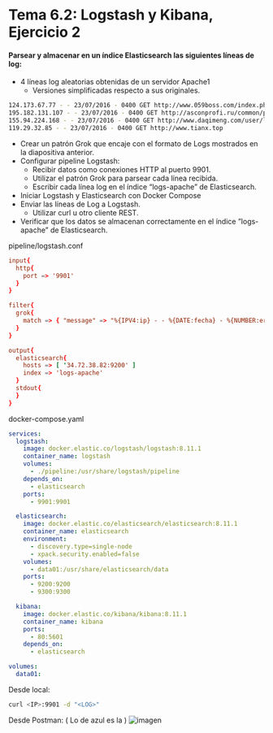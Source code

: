 # Tema 6.2: Logstash y Kibana, Ejercicio 2
#### Parsear y almacenar en un índice Elasticsearch las siguientes líneas de log:
- 4 líneas log aleatorias obtenidas de un servidor Apache1
  - Versiones simplificadas respecto a sus originales.
```bash
124.173.67.77 - - 23/07/2016 - 0400 GET http://www.059boss.com/index.php
195.182.131.107 - - 23/07/2016 - 0400 GET http://asconprofi.ru/common/proxy.php
155.94.224.168 - - 23/07/2016 - 0400 GET http://www.daqimeng.com/user/login
119.29.32.85 - - 23/07/2016 - 0400 GET http://www.tianx.top
```
- Crear un patrón Grok que encaje con el formato de Logs mostrados en la diapositiva anterior.
- Configurar pipeline Logstash:
  - Recibir datos como conexiones HTTP al puerto 9901.
  - Utilizar el patrón Grok para parsear cada línea recibida.
  - Escribir cada línea log en el índice “logs-apache” de Elasticsearch.
- Iniciar Logstash y Elasticsearch con Docker Compose
- Enviar las líneas de Log a Logstash.
  - Utilizar curl u otro cliente REST.
- Verificar que los datos se almacenan correctamente en el índice ”logs-apache” de Elasticsearch.
  
pipeline/logstash.conf 
```conf
input{
  http{
    port => '9901'
  }
}

filter{
  grok{
    match => { "message" => "%{IPV4:ip} - - %{DATE:fecha} - %{NUMBER:error} %{WORD:metodo} %{URI:uri}" }
  }
}

output{
  elasticsearch{
    hosts => [ '34.72.38.82:9200' ]
    index => 'logs-apache'
  }
  stdout{
  }
}
```

docker-compose.yaml
```yaml
services:
  logstash:
    image: docker.elastic.co/logstash/logstash:8.11.1
    container_name: logstash
    volumes:
      - ./pipeline:/usr/share/logstash/pipeline
    depends_on:
      - elasticsearch
    ports:
      - 9901:9901

  elasticsearch:
    image: docker.elastic.co/elasticsearch/elasticsearch:8.11.1
    container_name: elasticsearch
    environment:
      - discovery.type=single-node
      - xpack.security.enabled=false
    volumes:
      - data01:/usr/share/elasticsearch/data
    ports:
      - 9200:9200
      - 9300:9300

  kibana:
    image: docker.elastic.co/kibana/kibana:8.11.1
    container_name: kibana
    ports:
      - 80:5601
    depends_on:
      - elasticsearch

volumes:
  data01:
```

Desde local:
```bash
curl <IP>:9901 -d "<LOG>"
```
Desde Postman: ( Lo de azul es la <IP> )
![imagen](https://github.com/patricia-ortega-garcia/AS/assets/101291369/3db29f23-d325-453f-a127-789353bfdb25)
